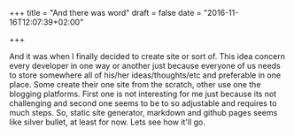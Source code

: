 +++
title = "And there was word"
draft = false
date = "2016-11-16T12:07:39+02:00"

+++

And it was when I finally decided to create site or sort of.
This idea concern every developer in one way or another just because everyone of us needs to store somewhere all of his/her ideas/thoughts/etc and preferable in one place.
Some create their one site from the scratch, other use one the blogging platforms.
First one is not interesting for me just because its not challenging and second one seems to be to so adjustable and requires to much steps.
So, static site generator, markdown and github pages seems like silver bullet, at least for now.
Lets see how it'll go.
